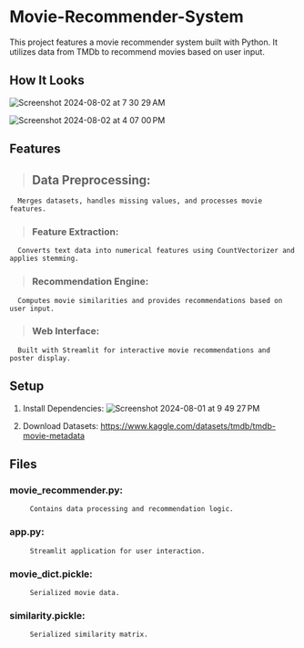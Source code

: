 # Movie-Recommender-System
This project features a movie recommender system built with Python. It utilizes data from TMDb to recommend movies based on user input.
## How It Looks
![Screenshot 2024-08-02 at 7 30 29 AM](https://github.com/user-attachments/assets/efe4c538-4825-4fe9-9f49-8a39fe20e231)

![Screenshot 2024-08-02 at 4 07 00 PM](https://github.com/user-attachments/assets/74487565-316e-42b5-a341-59abf2c97f34)
## Features
> ## Data Preprocessing:
      Merges datasets, handles missing values, and processes movie features.
>### Feature Extraction:
      Converts text data into numerical features using CountVectorizer and applies stemming.
>### Recommendation Engine:
      Computes movie similarities and provides recommendations based on user input.
>### Web Interface:
      Built with Streamlit for interactive movie recommendations and poster display.

## Setup
1. Install Dependencies:
   ![Screenshot 2024-08-01 at 9 49 27 PM](https://github.com/user-attachments/assets/2a828947-96ea-44f0-976a-38fead5bea5d)
   
2. Download Datasets:
   https://www.kaggle.com/datasets/tmdb/tmdb-movie-metadata

## Files
   ### movie_recommender.py: 
         Contains data processing and recommendation logic.
   ### app.py: 
         Streamlit application for user interaction.
   ### movie_dict.pickle: 
         Serialized movie data.
   ### similarity.pickle: 
         Serialized similarity matrix.

